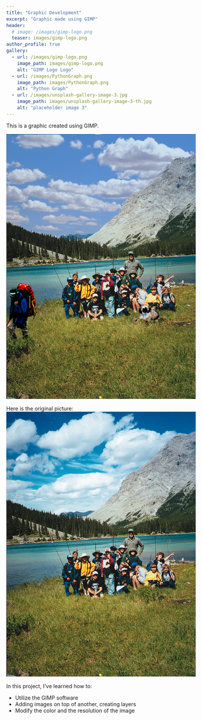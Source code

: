 ```yaml
---
title: "Graphic Development"
excerpt: "Graphic made using GIMP"
header:
  # image: /images/gimp-logo.png
  teaser: images/gimp-logo.png
author_profile: true
gallery:
  - url: /images/gimp-logo.png
    image_path: images/gimp-logo.png
    alt: "GIMP Logo Logo"
  - url: /images/PythonGraph.png
    image_path: images/PythonGraph.png
    alt: "Python Graph"
  - url: /images/unsplash-gallery-image-3.jpg
    image_path: images/unsplash-gallery-image-3-th.jpg
    alt: "placeholder image 3"
---
```


This is a graphic created using GIMP.

<img src="/images/finalassignment.png" alt="Image created with GIMP">

Here is the original picture:
<img src="/images/Fishing.jpg" alt="Group of people in front of a lake">

In this project, I've learned how to:
- Utilize the GIMP software
- Adding images on top of another, creating layers
- Modify the color and the resolution of the image
